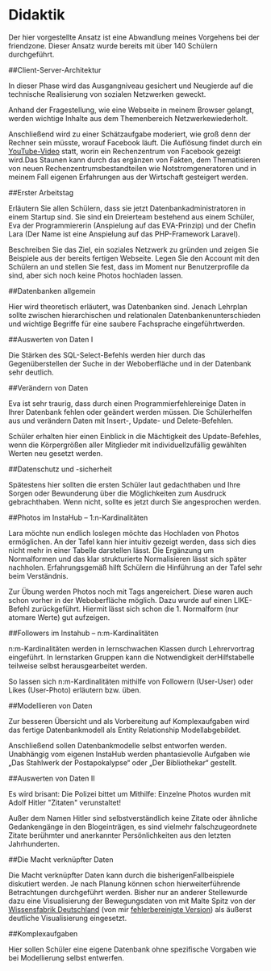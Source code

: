 # Didaktik

Der hier vorgestellte Ansatz ist eine Abwandlung meines Vorgehens bei der friendzone. Dieser Ansatz wurde bereits mit über 140 Schülern durchgeführt. 

##Client-Server-Architektur

In dieser Phase wird das Ausgangniveau gesichert und Neugierde auf die technische Realisierung von sozialen Netzwerken geweckt.

Anhand der Fragestellung, wie eine Webseite in meinem Browser gelangt, werden wichtige Inhalte aus dem Themenbereich Netzwerkewiederholt.

Anschließend wird zu einer Schätzaufgabe moderiert, wie groß denn der Rechner sein müsste, worauf Facebook läuft. Die Auflösung findet durch ein [YouTube-Video](https://youtu.be/7d2JyaW9X34) statt, worin ein Rechenzentrum von Facebook gezeigt wird.Das Staunen kann durch das ergänzen von Fakten, dem Thematisieren von neuen Rechenzentrumsbestandteilen wie Notstromgeneratoren und in meinem Fall eigenen Erfahrungen aus der Wirtschaft gesteigert werden.

##Erster Arbeitstag

Erläutern Sie allen Schülern, dass sie jetzt Datenbankadministratoren in einem Startup sind. Sie sind ein Dreierteam bestehend aus einem Schüler, Eva der Programmiererin (Anspielung auf das EVA-Prinzip) und der Chefin Lara (Der Name ist eine Anspielung auf das PHP-Framework Laravel).

Beschreiben Sie das Ziel, ein soziales Netzwerk zu gründen und zeigen Sie Beispiele aus der bereits fertigen Webseite. Legen Sie den Account mit den Schülern an und stellen Sie fest, dass im Moment nur Benutzerprofile da sind, aber sich noch keine Photos hochladen lassen. 

##Datenbanken allgemein

Hier wird theoretisch erläutert, was Datenbanken sind. Jenach Lehrplan sollte zwischen hierarchischen und relationalen Datenbankenunterschieden und wichtige Begriffe für eine saubere Fachsprache eingeführtwerden.

##Auswerten von Daten I

Die Stärken des SQL-Select-Befehls werden hier durch das Gegenüberstellen der Suche in der Weboberfläche und in der Datenbank sehr deutlich.

##Verändern von Daten

Eva ist sehr traurig, dass durch einen Programmierfehlereinige Daten in Ihrer Datenbank fehlen oder geändert werden müssen. Die Schülerhelfen aus und verändern Daten mit Insert-, Update- und Delete-Befehlen.

Schüler erhalten hier einen Einblick in die Mächtigkeit des Update-Befehles, wenn die Körpergrößen aller Mitglieder mit individuellzufällig gewählten Werten neu gesetzt werden. 

##Datenschutz und -sicherheit

Spätestens hier sollten die ersten Schüler laut gedachthaben und Ihre Sorgen oder Bewunderung über die Möglichkeiten zum Ausdruck gebrachthaben. Wenn nicht, sollte es jetzt durch Sie angesprochen werden.

##Photos im InstaHub – 1:n-Kardinalitäten

Lara möchte nun endlich loslegen möchte das Hochladen von Photos ermöglichen. An der Tafel kann hier intuitiv gezeigt werden, dass sich dies nicht mehr in einer Tabelle darstellen lässt. Die Ergänzung um Normalformen und das klar strukturierte Normalisieren lässt sich später nachholen. Erfahrungsgemäß hilft Schülern die Hinführung an der Tafel sehr beim Verständnis.

Zur Übung werden Photos noch mit Tags angereichert. Diese waren auch schon vorher in der Weboberfläche möglich. Dazu wurde auf einen LIKE-Befehl zurückgeführt. Hiermit lässt sich schon die 1. Normalform (nur atomare Werte) gut aufzeigen.

##Followers im Instahub – n:m-Kardinalitäten

n:m-Kardinalitäten werden in lernschwachen Klassen durch Lehrervortrag eingeführt. In lernstarken Gruppen kann die Notwendigkeit derHilfstabelle teilweise selbst herausgearbeitet werden.

So lassen sich n:m-Kardinalitäten mithilfe von Followern (User-User) oder Likes (User-Photo) erläutern bzw. üben.

##Modellieren von Daten

Zur besseren Übersicht und als Vorbereitung auf Komplexaufgaben wird das fertige Datenbankmodell als Entity Relationship Modellabgebildet.

Anschließend sollen Datenbankmodelle selbst entworfen werden. Unabhängig vom eigenen InstaHub werden phantasievolle Aufgaben wie „Das Stahlwerk der Postapokalypse“ oder „Der Bibliothekar“ gestellt.

##Auswerten von Daten II

Es wird brisant: Die Polizei bittet um Mithilfe: Einzelne Photos wurden mit Adolf Hitler "Zitaten" verunstaltet! 

Außer dem Namen Hitler sind selbstverständlich keine Zitate oder ähnliche Gedankengänge in den Blogeinträgen, es sind vielmehr falschzugeordnete Zitate berühmter und anerkannter Persönlichkeiten aus den letzten Jahrhunderten.

##Die Macht verknüpfter Daten

Die Macht verknüpfter Daten kann durch die bisherigenFallbeispiele diskutiert werden. Je nach Planung können schon hierweiterführende Betrachtungen durchgeführt werden. Bisher nur an anderer Stellewurde dazu eine Visualisierung der Bewegungsdaten von mit Malte Spitz von der [Wissensfabrik Deutschland](https://www.wissensfabrik-deutschland.de/portal/fep/de/dt.jsp?setCursor=1_554644) (von mir [fehlerbereinigte Version](https://blog.wi-wissen.de/post/mobilfunk-und-big-data)) als äußerst deutliche Visualisierung eingesetzt.

##Komplexaufgaben

Hier sollen Schüler eine eigene Datenbank ohne spezifische Vorgaben wie bei Modellierung selbst entwerfen.